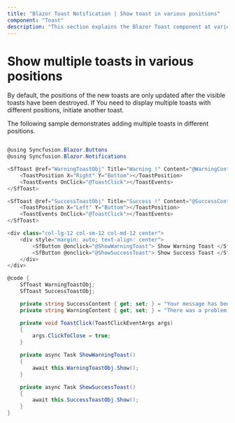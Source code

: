 ```yaml
---
title: "Blazor Toast Notification | Show toast in various positions"
component: "Toast"
description: "This section explains the Blazor Toast component at various positions."
---
```


# Show multiple toasts in various positions

By default, the positions of the new toasts are only updated after the visible toasts have been destroyed. If You need to display multiple toasts with different positions, initiate another toast.

The following sample demonstrates adding multiple toasts in different positions.

```csharp

@using Syncfusion.Blazor.Buttons
@using Syncfusion.Blazor.Notifications

<SfToast @ref="WarningToastObj" Title="Warning !" Content="@WarningContent">
    <ToastPosition X="Right" Y="Bottom"></ToastPosition>
    <ToastEvents OnClick="@ToastClick"></ToastEvents>
</SfToast>

<SfToast @ref="SuccessToastObj" Title="Success !" Content="@SuccessContent">
    <ToastPosition X="Left" Y="Bottom"></ToastPosition>
    <ToastEvents OnClick="@ToastClick"></ToastEvents>
</SfToast>

<div class="col-lg-12 col-sm-12 col-md-12 center">
    <div style="margin: auto; text-align: center">
        <SfButton @onclick="@ShowWarningToast"> Show Warning Toast </SfButton>
        <SfButton @onclick="@ShowSuccessToast"> Show Success Toast </SfButton>
    </div>
</div>

@code {
    SfToast WarningToastObj;
    SfToast SuccessToastObj;

    private string SuccessContent { get; set; } = "Your message has been sent successfully.";
    private string WarningContent { get; set; } = "There was a problem with your network connection.";

    private void ToastClick(ToastClickEventArgs args)
    {
        args.ClickToClose = true;
    }

    private async Task ShowWarningToast()
    {
        await this.WarningToastObj.Show();
    }

    private async Task ShowSuccessToast()
    {
        await this.SuccessToastObj.Show();
    }
}

```